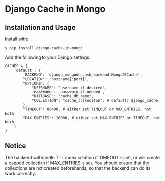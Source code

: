 # Django Cache in Mongo

## Installation and Usage

Install with:

    $ pip install django-cache-in-mongo

Add the following to your Django settings::

    CACHES = {
        'default': {
            'BACKEND': 'django_mongodb_cash_backend.MongoDBCache',
            "LOCATION": "hostname[:port]",
            "OPTIONS": {
                "USERNAME": "username_if_desired",
                "PASSWORD": "password_if_needed",
                "DATABASE": "cache_db_name",
                "COLLECTION": "cache_colleciton", # default: django_cache
            },
            "TIMEOUT": 86400, # either set TIMEOUT or MAX_ENTRIES, not both
            "MAX_ENTRIES": 10000, # either set MAX_ENTRIES or TIMEOUT, not both
        }
    }


## Notice

The backend will handle TTL index creation if TIMEOUT is set, or will create a capped collection if MAX_ENTRIES is set. You should ensure that the collections are not created beforehands, so that the backend can do its work correctly.
